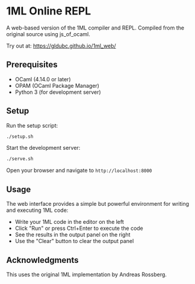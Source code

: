 # 1ML Online REPL

A web-based version of the 1ML compiler and REPL. Compiled from the original source using js_of_ocaml.

Try out at: https://gldubc.github.io/1ml_web/

## Prerequisites

- OCaml (4.14.0 or later)
- OPAM (OCaml Package Manager)
- Python 3 (for development server)

## Setup

Run the setup script:
   ```bash
   ./setup.sh
   ```

Start the development server:
   ```bash
   ./serve.sh
   ```

Open your browser and navigate to `http://localhost:8000`

## Usage

The web interface provides a simple but powerful environment for writing and executing 1ML code:

- Write your 1ML code in the editor on the left
- Click "Run" or press Ctrl+Enter to execute the code
- See the results in the output panel on the right
- Use the "Clear" button to clear the output panel

## Acknowledgments

This uses the original 1ML implementation by Andreas Rossberg. 
